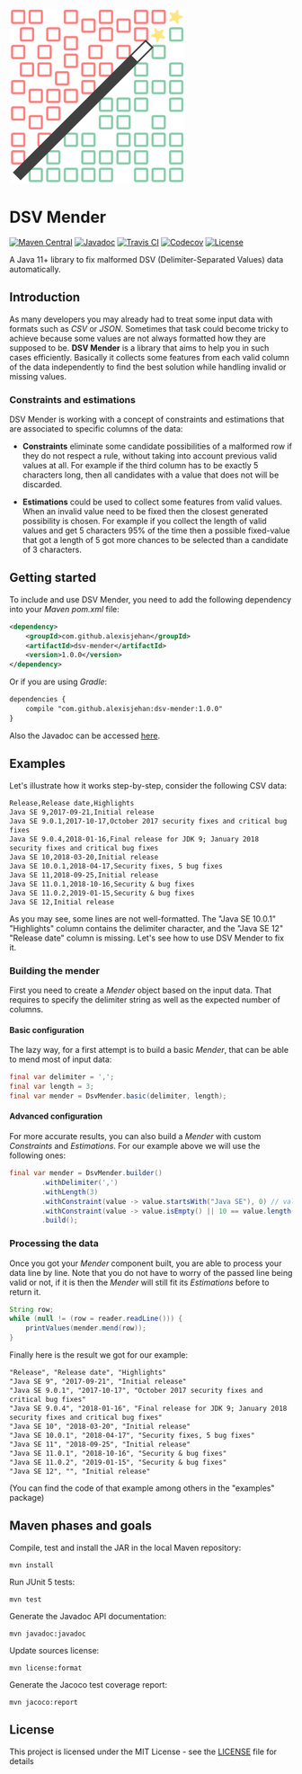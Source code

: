 ![DSV Mender](logo.png)
# DSV Mender
[![Maven Central](https://img.shields.io/maven-central/v/com.github.alexisjehan/dsv-mender.svg)](https://mvnrepository.com/artifact/com.github.alexisjehan/dsv-mender)
[![Javadoc](https://javadoc.io/badge/com.github.alexisjehan/dsv-mender.svg)](https://javadoc.io/doc/com.github.alexisjehan/dsv-mender)
[![Travis CI](https://img.shields.io/travis/com/AlexisJehan/DsvMender.svg)](https://travis-ci.com/github/AlexisJehan/DsvMender)
[![Codecov](https://img.shields.io/codecov/c/github/AlexisJehan/DsvMender.svg)](https://codecov.io/gh/AlexisJehan/DsvMender)
[![License](https://img.shields.io/github/license/AlexisJehan/DsvMender.svg)](LICENSE.txt)

A Java 11+ library to fix malformed DSV (Delimiter-Separated Values) data automatically.

## Introduction
As many developers you may already had to treat some input data with formats such as _CSV_ or _JSON_. Sometimes that
task could become tricky to achieve because some values are not always formatted how they are supposed to be.
**DSV Mender** is a library that aims to help you in such cases efficiently. Basically it collects some features from
each valid column of the data independently to find the best solution while handling invalid or missing values.

### Constraints and estimations
DSV Mender is working with a concept of constraints and estimations that are associated to specific columns of the data:

* **Constraints** eliminate some candidate possibilities of a malformed row if they do not respect a rule, without
taking into account previous valid values at all.
For example if the third column has to be exactly 5 characters long, then all candidates with a value that does not
will be discarded.

* **Estimations** could be used to collect some features from valid values. When an invalid value need to be fixed then
the closest generated possibility is chosen.
For example if you collect the length of valid values and get 5 characters 95% of the time then a possible fixed-value
that got a length of 5 got more chances to be selected than a candidate of 3 characters.

## Getting started
To include and use DSV Mender, you need to add the following dependency into your _Maven_ _pom.xml_ file:
```xml
<dependency>
	<groupId>com.github.alexisjehan</groupId>
	<artifactId>dsv-mender</artifactId>
	<version>1.0.0</version>
</dependency>
```

Or if you are using _Gradle_:
```xml
dependencies {
	compile "com.github.alexisjehan:dsv-mender:1.0.0"
}
```

Also the Javadoc can be accessed [here](http://www.javadoc.io/doc/com.github.alexisjehan/dsv-mender).

## Examples
Let's illustrate how it works step-by-step, consider the following CSV data:

```csv
Release,Release date,Highlights
Java SE 9,2017-09-21,Initial release
Java SE 9.0.1,2017-10-17,October 2017 security fixes and critical bug fixes
Java SE 9.0.4,2018-01-16,Final release for JDK 9; January 2018 security fixes and critical bug fixes
Java SE 10,2018-03-20,Initial release
Java SE 10.0.1,2018-04-17,Security fixes, 5 bug fixes
Java SE 11,2018-09-25,Initial release
Java SE 11.0.1,2018-10-16,Security & bug fixes
Java SE 11.0.2,2019-01-15,Security & bug fixes
Java SE 12,Initial release
```

As you may see, some lines are not well-formatted. The "Java SE 10.0.1" "Highlights" column contains the delimiter
character, and the "Java SE 12" "Release date" column is missing. Let's see how to use DSV Mender to fix it.

### Building the mender
First you need to create a _Mender_ object based on the input data. That requires to specify the delimiter string as
well as the expected number of columns.

#### Basic configuration
The lazy way, for a first attempt is to build a basic _Mender_, that can be able to mend most of input data:

```java
final var delimiter = ',';
final var length = 3;
final var mender = DsvMender.basic(delimiter, length);
```

#### Advanced configuration
For more accurate results, you can also build a _Mender_ with custom _Constraints_ and _Estimations_. For our example above
we will use the following ones:

```java
final var mender = DsvMender.builder()
		.withDelimiter(',')
		.withLength(3)
		.withConstraint(value -> value.startsWith("Java SE"), 0) // values[0] must start with "Java SE"
		.withConstraint(value -> value.isEmpty() || 10 == value.length(), 1)// values[1] must be empty or have a length of 10
		.build();
```

### Processing the data
Once you got your _Mender_ component built, you are able to process your data line by line. Note that you do not have to
worry of the passed line being valid or not, if it is then the _Mender_ will still fit its _Estimations_ before to
return it.

```java
String row;
while (null != (row = reader.readLine())) {
	printValues(mender.mend(row));
}
```

Finally here is the result we got for our example:

```
"Release", "Release date", "Highlights"
"Java SE 9", "2017-09-21", "Initial release"
"Java SE 9.0.1", "2017-10-17", "October 2017 security fixes and critical bug fixes"
"Java SE 9.0.4", "2018-01-16", "Final release for JDK 9; January 2018 security fixes and critical bug fixes"
"Java SE 10", "2018-03-20", "Initial release"
"Java SE 10.0.1", "2018-04-17", "Security fixes, 5 bug fixes"
"Java SE 11", "2018-09-25", "Initial release"
"Java SE 11.0.1", "2018-10-16", "Security & bug fixes"
"Java SE 11.0.2", "2019-01-15", "Security & bug fixes"
"Java SE 12", "", "Initial release"
```

(You can find the code of that example among others in the "examples" package)

## Maven phases and goals
Compile, test and install the JAR in the local Maven repository:
```
mvn install
```

Run JUnit 5 tests:
```
mvn test
```

Generate the Javadoc API documentation:
```
mvn javadoc:javadoc
```

Update sources license:
```
mvn license:format
```

Generate the Jacoco test coverage report:
```
mvn jacoco:report
```

## License
This project is licensed under the MIT License - see the [LICENSE](LICENSE.txt) file for details